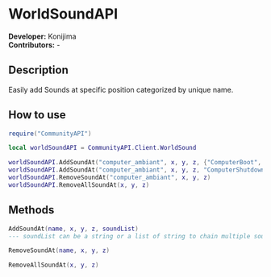 # WorldSoundAPI
**Developer:** Konijima  
**Contributors:**  -

## Description
Easily add Sounds at specific position categorized by unique name.

## How to use
```lua
require("CommunityAPI")

local worldSoundAPI = CommunityAPI.Client.WorldSound

worldSoundAPI.AddSoundAt("computer_ambiant", x, y, z, {"ComputerBoot", "ComputerHum"})
worldSoundAPI.AddSoundAt("computer_ambiant", x, y, z, "ComputerShutdown")
worldSoundAPI.RemoveSoundAt("computer_ambiant", x, y, z)
worldSoundAPI.RemoveAllSoundAt(x, y, z)
```

## Methods
```lua
AddSoundAt(name, x, y, z, soundList)
--- soundList can be a string or a list of string to chain multiple sounds
```

```lua
RemoveSoundAt(name, x, y, z)
```

```lua
RemoveAllSoundAt(x, y, z)
```